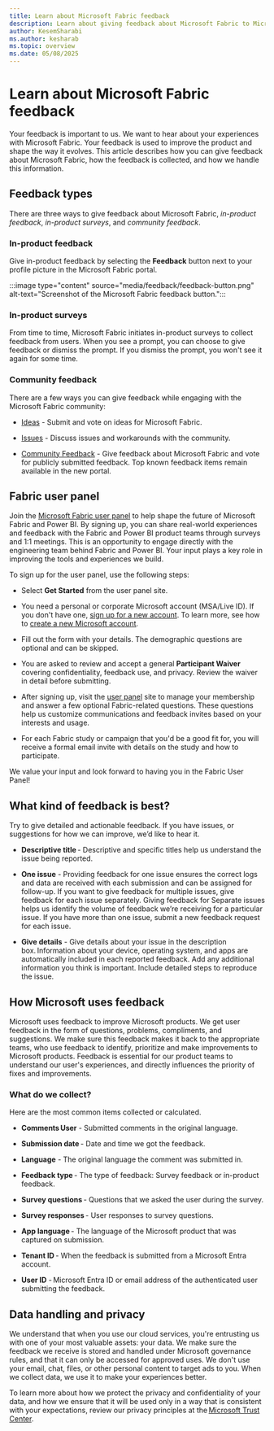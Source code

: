 ```yaml
---
title: Learn about Microsoft Fabric feedback
description: Learn about giving feedback about Microsoft Fabric to Microsoft.
author: KesemSharabi
ms.author: kesharab
ms.topic: overview
ms.date: 05/08/2025
---
```


# Learn about Microsoft Fabric feedback

Your feedback is important to us. We want to hear about your experiences with Microsoft Fabric. Your feedback is used to improve the product and shape the way it evolves. This article describes how you can give feedback about Microsoft Fabric, how the feedback is collected, and how we handle this information. 

## Feedback types

There are three ways to give feedback about Microsoft Fabric, *in-product feedback*, *in-product surveys*, and *community feedback*.

### In-product feedback

Give in-product feedback by selecting the **Feedback** button next to your profile picture in the Microsoft Fabric portal.

:::image type="content" source="media/feedback/feedback-button.png" alt-text="Screenshot of the Microsoft Fabric feedback button.":::

### In-product surveys

From time to time, Microsoft Fabric initiates in-product surveys to collect feedback from users. When you see a prompt, you can choose to give feedback or dismiss the prompt. If you dismiss the prompt, you won't see it again for some time.

### Community feedback

There are a few ways you can give feedback while engaging with the Microsoft Fabric community:

* [Ideas](https://community.fabric.microsoft.com/t5/Ideas/ct-p/PBI_Comm_Ideas) - Submit and vote on ideas for Microsoft Fabric.

* [Issues](https://community.fabric.microsoft.com/t5/Issues/idb-p/Issues) - Discuss issues and workarounds with the community.

* [Community Feedback](https://community.fabric.microsoft.com/t5/Community-Feedback/bd-p/community-feedback) - Give feedback about Microsoft Fabric and vote for publicly submitted feedback. Top known feedback items remain available in the new portal.

## Fabric user panel

Join the [Microsoft Fabric user panel](https://ux.microsoft.com/Panel/FabricUserPanel?utm_campaign=Fabric%20CAT%20User%20Research%20Panel&utm_source=Fabric%20Documentation&utm_medium=Link) to help shape the future of Microsoft Fabric and Power BI. By signing up, you can share real-world experiences and feedback with the Fabric and Power BI product teams through surveys and 1:1 meetings. This is an opportunity to engage directly with the engineering team behind Fabric and Power BI. Your input plays a key role in improving the tools and experiences we build.

To sign up for the user panel, use the following steps:

* Select **Get Started** from the user panel site.

* You need a personal or corporate Microsoft account (MSA/Live ID). If you don't have one, [sign up for a new account](https://signup.live.com/?lic=1). To learn more, see how to [create a new Microsoft account](https://support.microsoft.com/en-us/account-billing/how-to-create-a-new-microsoft-account-a84675c3-3e9e-17cf-2911-3d56b15c0aaf).

* Fill out the form with your details. The demographic questions are optional and can be skipped.

* You are asked to review and accept a general **Participant Waiver** covering confidentiality, feedback use, and privacy. Review the waiver in detail before submitting.

* After signing up, visit the [user panel](https://aka.ms/FabricUserPanel) site to manage your membership and answer a few optional Fabric-related questions. These questions help us customize communications and feedback invites based on your interests and usage.

* For each Fabric study or campaign that you'd be a good fit for, you will receive a formal email invite with details on the study and how to participate.

We value your input and look forward to having you in the Fabric User Panel!

## What kind of feedback is best?

Try to give detailed and actionable feedback. If you have issues, or suggestions for how we can improve, we’d like to hear it.

* **Descriptive title** - Descriptive and specific titles help us understand the issue being reported.

* **One issue** - Providing feedback for one issue ensures the correct logs and data are received with each submission and can be assigned for follow-up. If you want to give feedback for multiple issues, give feedback for each issue separately. Giving feedback for Separate issues helps us identify the volume of feedback we’re receiving for a particular issue.  If you have more than one issue, submit a new feedback request for each issue.

* **Give details** - Give details about your issue in the description box. Information about your device, operating system, and apps are automatically included in each reported feedback. Add any additional information you think is important. Include detailed steps to reproduce the issue.

## How Microsoft uses feedback 

Microsoft uses feedback to improve Microsoft products. We get user feedback in the form of questions, problems, compliments, and suggestions. We make sure this feedback makes it back to the appropriate teams, who use feedback to identify, prioritize and make improvements to Microsoft products. Feedback is essential for our product teams to understand our user's experiences, and directly influences the priority of fixes and improvements.

### What do we collect?  

Here are the most common items collected or calculated.

* **Comments User** - Submitted comments in the original language.

* **Submission date** - Date and time we got the feedback.

* **Language** - The original language the comment was submitted in.

* **Feedback type** - The type of feedback: Survey feedback or in-product feedback.

* **Survey questions** - Questions that we asked the user during the survey.

* **Survey responses** - User responses to survey questions.

* **App language** - The language of the Microsoft product that was captured on submission.

* **Tenant ID** - When the feedback is submitted from a Microsoft Entra account.

* **User ID** - Microsoft Entra ID or email address of the authenticated user submitting the feedback.

## Data handling and privacy

We understand that when you use our cloud services, you're entrusting us with one of your most valuable assets: your data. We make sure the feedback we receive is stored and handled under Microsoft governance rules, and that it can only be accessed for approved uses. We don't use your email, chat, files, or other personal content to target ads to you. When we collect data, we use it to make your experiences better. 

To learn more about how we protect the privacy and confidentiality of your data, and how we ensure that it will be used only in a way that is consistent with your expectations, review our privacy principles at the [Microsoft Trust Center](https://www.microsoft.com/trust-center/privacy).
